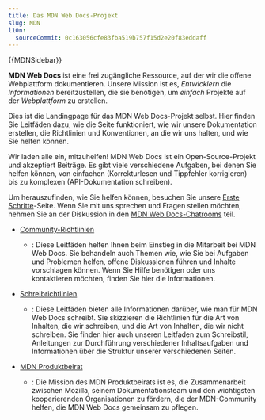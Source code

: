 ```yaml
---
title: Das MDN Web Docs-Projekt
slug: MDN
l10n:
  sourceCommit: 0c163056cfe83fba519b757f15d2e20f83eddaff
---
```


{{MDNSidebar}}

**MDN Web Docs** ist eine frei zugängliche Ressource, auf der wir die offene Webplattform dokumentieren. Unsere Mission ist es, _Entwicklern_ die _Informationen_ bereitzustellen, die sie benötigen, um _einfach_ Projekte auf der _Webplattform_ zu erstellen.

Dies ist die Landingpage für das MDN Web Docs-Projekt selbst. Hier finden Sie Leitfäden dazu, wie die Seite funktioniert, wie wir unsere Dokumentation erstellen, die Richtlinien und Konventionen, an die wir uns halten, und wie Sie helfen können.

Wir laden alle ein, mitzuhelfen! MDN Web Docs ist ein Open-Source-Projekt und akzeptiert Beiträge. Es gibt viele verschiedene Aufgaben, bei denen Sie helfen können, von einfachen (Korrekturlesen und Tippfehler korrigieren) bis zu komplexen (API-Dokumentation schreiben).

Um herauszufinden, wie Sie helfen können, besuchen Sie unsere [Erste Schritte](/de/docs/MDN/Community/Contributing/Getting_started)-Seite. Wenn Sie mit uns sprechen und Fragen stellen möchten, nehmen Sie an der Diskussion in den [MDN Web Docs-Chatrooms](/de/docs/MDN/Community/Communication_channels#chat_rooms) teil.

- [Community-Richtlinien](/de/docs/MDN/Community)

  - : Diese Leitfäden helfen Ihnen beim Einstieg in die Mitarbeit bei MDN Web Docs. Sie behandeln auch Themen wie, wie Sie bei Aufgaben und Problemen helfen, offene Diskussionen führen und Inhalte vorschlagen können. Wenn Sie Hilfe benötigen oder uns kontaktieren möchten, finden Sie hier die Informationen.

- [Schreibrichtlinien](/de/docs/MDN/Writing_guidelines)

  - : Diese Leitfäden bieten alle Informationen darüber, wie man für MDN Web Docs schreibt. Sie skizzieren die Richtlinien für die Art von Inhalten, die wir schreiben, und die Art von Inhalten, die wir nicht schreiben. Sie finden hier auch unseren Leitfaden zum Schreibstil, Anleitungen zur Durchführung verschiedener Inhaltsaufgaben und Informationen über die Struktur unserer verschiedenen Seiten.

- [MDN Produktbeirat](/de/docs/MDN/MDN_Product_Advisory_Board)
  - : Die Mission des MDN Produktbeirats ist es, die Zusammenarbeit zwischen Mozilla, seinem Dokumentationsteam und den wichtigsten kooperierenden Organisationen zu fördern, die der MDN-Community helfen, die MDN Web Docs gemeinsam zu pflegen.
